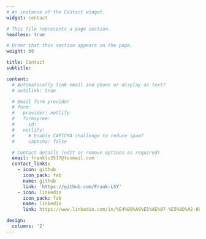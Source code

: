 ```yaml
---
# An instance of the Contact widget.
widget: contact

# This file represents a page section.
headless: true

# Order that this section appears on the page.
weight: 60

title: Contact
subtitle:

content:
  # Automatically link email and phone or display as text?
  # autolink: true

  # Email form provider
  # form:
  #   provider: netlify
  #   formspree:
  #     id:
  #   netlify:
  #     # Enable CAPTCHA challenge to reduce spam?
  #     captcha: false

  # Contact details (edit or remove options as required)
  email: franklu3517@foxmail.com
  contact_links:
    - icon: github
      icon_pack: fab
      name: github
      link: 'https://github.com/Frank-LSY'
    - icon: linkedin
      icon_pack: fab
      name: linkedIn
      link: https://www.linkedin.com/in/%E4%B9%A6%E5%AE%87-%E5%8D%A2-00ab58160/

design:
  columns: '2'
---
```

